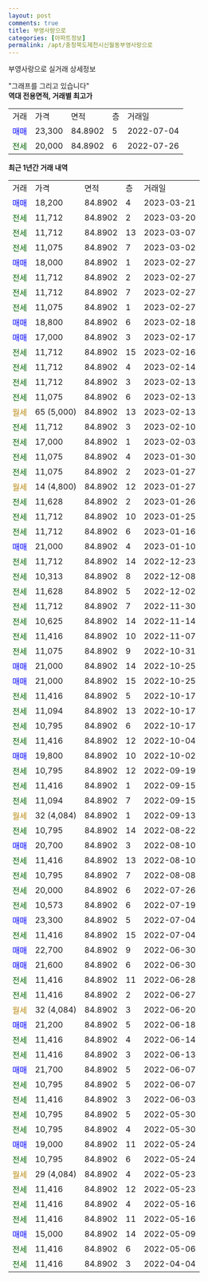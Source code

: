 ```yaml
---
layout: post
comments: true
title: 부영사랑으로
categories: [아파트정보]
permalink: /apt/충청북도제천시신월동부영사랑으로
---
```


부영사랑으로 실거래 상세정보

<script type="text/javascript">
  google.charts.load('current', {'packages':['line', 'corechart']});
  google.charts.setOnLoadCallback(drawChart);

  function drawChart() {
    var data = new google.visualization.DataTable();
    data.addColumn('date', '거래일');
    data.addColumn('number', "매매");
    data.addColumn('number', "전세");
    data.addColumn('number', "전매");

    data.addRows([[new Date(Date.parse("2023-03-21")), 18200, null, null], [new Date(Date.parse("2023-03-20")), null, 11712, null], [new Date(Date.parse("2023-03-07")), null, 11712, null], [new Date(Date.parse("2023-03-02")), null, 11075, null], [new Date(Date.parse("2023-02-27")), 18000, null, null], [new Date(Date.parse("2023-02-27")), null, 11712, null], [new Date(Date.parse("2023-02-27")), null, 11712, null], [new Date(Date.parse("2023-02-27")), null, 11075, null], [new Date(Date.parse("2023-02-18")), 18800, null, null], [new Date(Date.parse("2023-02-17")), 17000, null, null], [new Date(Date.parse("2023-02-16")), null, 11712, null], [new Date(Date.parse("2023-02-14")), null, 11712, null], [new Date(Date.parse("2023-02-13")), null, 11712, null], [new Date(Date.parse("2023-02-13")), null, 11075, null], [new Date(Date.parse("2023-02-13")), null, null, null], [new Date(Date.parse("2023-02-10")), null, 11712, null], [new Date(Date.parse("2023-02-03")), null, 17000, null], [new Date(Date.parse("2023-01-30")), null, 11075, null], [new Date(Date.parse("2023-01-27")), null, 11075, null], [new Date(Date.parse("2023-01-27")), null, null, null], [new Date(Date.parse("2023-01-26")), null, 11628, null], [new Date(Date.parse("2023-01-25")), null, 11712, null], [new Date(Date.parse("2023-01-16")), null, 11712, null], [new Date(Date.parse("2023-01-10")), 21000, null, null], [new Date(Date.parse("2022-12-23")), null, 11712, null], [new Date(Date.parse("2022-12-08")), null, 10313, null], [new Date(Date.parse("2022-12-02")), null, 11628, null], [new Date(Date.parse("2022-11-30")), null, 11712, null], [new Date(Date.parse("2022-11-14")), null, 10625, null], [new Date(Date.parse("2022-11-07")), null, 11416, null], [new Date(Date.parse("2022-10-31")), null, 11075, null], [new Date(Date.parse("2022-10-25")), 21000, null, null], [new Date(Date.parse("2022-10-25")), 21000, null, null], [new Date(Date.parse("2022-10-17")), null, 11416, null], [new Date(Date.parse("2022-10-17")), null, 11094, null], [new Date(Date.parse("2022-10-17")), null, 10795, null], [new Date(Date.parse("2022-10-04")), null, 11416, null], [new Date(Date.parse("2022-10-02")), 19800, null, null], [new Date(Date.parse("2022-09-19")), null, 10795, null], [new Date(Date.parse("2022-09-15")), null, 11416, null], [new Date(Date.parse("2022-09-15")), null, 11094, null], [new Date(Date.parse("2022-09-13")), null, null, null], [new Date(Date.parse("2022-08-22")), null, 10795, null], [new Date(Date.parse("2022-08-10")), 20700, null, null], [new Date(Date.parse("2022-08-10")), null, 11416, null], [new Date(Date.parse("2022-08-08")), null, 10795, null], [new Date(Date.parse("2022-07-26")), null, 20000, null], [new Date(Date.parse("2022-07-19")), null, 10573, null], [new Date(Date.parse("2022-07-04")), 23300, null, null], [new Date(Date.parse("2022-07-04")), null, 11416, null], [new Date(Date.parse("2022-06-30")), 22700, null, null], [new Date(Date.parse("2022-06-30")), 21600, null, null], [new Date(Date.parse("2022-06-28")), null, 11416, null], [new Date(Date.parse("2022-06-27")), null, 11416, null], [new Date(Date.parse("2022-06-20")), null, null, null], [new Date(Date.parse("2022-06-18")), 21200, null, null], [new Date(Date.parse("2022-06-14")), null, 11416, null], [new Date(Date.parse("2022-06-13")), null, 11416, null], [new Date(Date.parse("2022-06-07")), 21700, null, null], [new Date(Date.parse("2022-06-07")), null, 10795, null], [new Date(Date.parse("2022-06-03")), null, 11416, null], [new Date(Date.parse("2022-05-30")), null, 10795, null], [new Date(Date.parse("2022-05-30")), null, 10795, null], [new Date(Date.parse("2022-05-24")), 19000, null, null], [new Date(Date.parse("2022-05-24")), null, 10795, null], [new Date(Date.parse("2022-05-23")), null, null, null], [new Date(Date.parse("2022-05-23")), null, 11416, null], [new Date(Date.parse("2022-05-16")), null, 11416, null], [new Date(Date.parse("2022-05-16")), null, 11416, null], [new Date(Date.parse("2022-05-09")), 15000, null, null], [new Date(Date.parse("2022-05-06")), null, 11416, null], [new Date(Date.parse("2022-04-04")), null, 11416, null]]);

    var options = {
      hAxis: {
        format: 'yyyy/MM/dd'
      },    
      lineWidth: 0,
      pointsVisible: true,    
      title: '최근 1년간 유형별 실거래가 분포',
      legend: { position: 'bottom' }
    };

    var formatter = new google.visualization.NumberFormat({pattern:'###,###'} );
    formatter.format(data, 1);
    formatter.format(data, 2);
    
    setTimeout(function() {
        var chart = new google.visualization.LineChart(document.getElementById('columnchart_material'));
        chart.draw(data, (options));
        document.getElementById('loading').style.display = 'none';
    }, 200);
  }
</script>


<div id="loading" style="z-index:20; display: block; margin-left: 0px">"그래프를 그리고 있습니다"</div>
<div id="columnchart_material" style="width: 95%; margin-left: 0px; display: block"></div>
<!-- contents start -->
<b>역대 전용면적, 거래별 최고가</b>
<table class="sortable">
    <tr>
      <td>거래</td>
      <td>가격</td>
      <td>면적</td>
      <td>층</td>
      <td>거래일</td>
    </tr>
        <tr>
          <td><a style="color: blue">매매</a></td>
          <td>23,300</td>
          <td>84.8902</td>
          <td>5</td>
          <td>2022-07-04</td>
        </tr>        
        <tr>
              <td><a style="color: darkgreen">전세</a></td>
              <td>20,000</td>
              <td>84.8902</td>
              <td>6</td>
              <td>2022-07-26</td>
            </tr>        
    
</table>

<b>최근 1년간 거래 내역</b>

<table class="sortable">
    <tr>
      <td>거래</td>
      <td>가격</td>
      <td>면적</td>
      <td>층</td>
      <td>거래일</td>
    </tr>
    <tr>
      <td><a style="color: blue">매매</a></td>
      <td>18,200</td>
      <td>84.8902</td>
      <td>4</td>
      <td>2023-03-21</td>
    </tr>          <tr>
      <td><a style="color: darkgreen">전세</a></td>
      <td>11,712</td>
      <td>84.8902</td>
      <td>2</td>
      <td>2023-03-20</td>
    </tr>          <tr>
      <td><a style="color: darkgreen">전세</a></td>
      <td>11,712</td>
      <td>84.8902</td>
      <td>13</td>
      <td>2023-03-07</td>
    </tr>          <tr>
      <td><a style="color: darkgreen">전세</a></td>
      <td>11,075</td>
      <td>84.8902</td>
      <td>7</td>
      <td>2023-03-02</td>
    </tr>          <tr>
      <td><a style="color: blue">매매</a></td>
      <td>18,000</td>
      <td>84.8902</td>
      <td>1</td>
      <td>2023-02-27</td>
    </tr>          <tr>
      <td><a style="color: darkgreen">전세</a></td>
      <td>11,712</td>
      <td>84.8902</td>
      <td>2</td>
      <td>2023-02-27</td>
    </tr>          <tr>
      <td><a style="color: darkgreen">전세</a></td>
      <td>11,712</td>
      <td>84.8902</td>
      <td>7</td>
      <td>2023-02-27</td>
    </tr>          <tr>
      <td><a style="color: darkgreen">전세</a></td>
      <td>11,075</td>
      <td>84.8902</td>
      <td>1</td>
      <td>2023-02-27</td>
    </tr>          <tr>
      <td><a style="color: blue">매매</a></td>
      <td>18,800</td>
      <td>84.8902</td>
      <td>6</td>
      <td>2023-02-18</td>
    </tr>          <tr>
      <td><a style="color: blue">매매</a></td>
      <td>17,000</td>
      <td>84.8902</td>
      <td>3</td>
      <td>2023-02-17</td>
    </tr>          <tr>
      <td><a style="color: darkgreen">전세</a></td>
      <td>11,712</td>
      <td>84.8902</td>
      <td>15</td>
      <td>2023-02-16</td>
    </tr>          <tr>
      <td><a style="color: darkgreen">전세</a></td>
      <td>11,712</td>
      <td>84.8902</td>
      <td>4</td>
      <td>2023-02-14</td>
    </tr>          <tr>
      <td><a style="color: darkgreen">전세</a></td>
      <td>11,712</td>
      <td>84.8902</td>
      <td>3</td>
      <td>2023-02-13</td>
    </tr>          <tr>
      <td><a style="color: darkgreen">전세</a></td>
      <td>11,075</td>
      <td>84.8902</td>
      <td>6</td>
      <td>2023-02-13</td>
    </tr>          <tr>
      <td><a style="color: darkgoldenrod">월세</a></td>
      <td>65 (5,000)</td>
      <td>84.8902</td>
      <td>13</td>
      <td>2023-02-13</td>
    </tr>          <tr>
      <td><a style="color: darkgreen">전세</a></td>
      <td>11,712</td>
      <td>84.8902</td>
      <td>3</td>
      <td>2023-02-10</td>
    </tr>          <tr>
      <td><a style="color: darkgreen">전세</a></td>
      <td>17,000</td>
      <td>84.8902</td>
      <td>1</td>
      <td>2023-02-03</td>
    </tr>          <tr>
      <td><a style="color: darkgreen">전세</a></td>
      <td>11,075</td>
      <td>84.8902</td>
      <td>4</td>
      <td>2023-01-30</td>
    </tr>          <tr>
      <td><a style="color: darkgreen">전세</a></td>
      <td>11,075</td>
      <td>84.8902</td>
      <td>2</td>
      <td>2023-01-27</td>
    </tr>          <tr>
      <td><a style="color: darkgoldenrod">월세</a></td>
      <td>14 (4,800)</td>
      <td>84.8902</td>
      <td>12</td>
      <td>2023-01-27</td>
    </tr>          <tr>
      <td><a style="color: darkgreen">전세</a></td>
      <td>11,628</td>
      <td>84.8902</td>
      <td>2</td>
      <td>2023-01-26</td>
    </tr>          <tr>
      <td><a style="color: darkgreen">전세</a></td>
      <td>11,712</td>
      <td>84.8902</td>
      <td>10</td>
      <td>2023-01-25</td>
    </tr>          <tr>
      <td><a style="color: darkgreen">전세</a></td>
      <td>11,712</td>
      <td>84.8902</td>
      <td>6</td>
      <td>2023-01-16</td>
    </tr>          <tr>
      <td><a style="color: blue">매매</a></td>
      <td>21,000</td>
      <td>84.8902</td>
      <td>4</td>
      <td>2023-01-10</td>
    </tr>          <tr>
      <td><a style="color: darkgreen">전세</a></td>
      <td>11,712</td>
      <td>84.8902</td>
      <td>14</td>
      <td>2022-12-23</td>
    </tr>          <tr>
      <td><a style="color: darkgreen">전세</a></td>
      <td>10,313</td>
      <td>84.8902</td>
      <td>8</td>
      <td>2022-12-08</td>
    </tr>          <tr>
      <td><a style="color: darkgreen">전세</a></td>
      <td>11,628</td>
      <td>84.8902</td>
      <td>5</td>
      <td>2022-12-02</td>
    </tr>          <tr>
      <td><a style="color: darkgreen">전세</a></td>
      <td>11,712</td>
      <td>84.8902</td>
      <td>7</td>
      <td>2022-11-30</td>
    </tr>          <tr>
      <td><a style="color: darkgreen">전세</a></td>
      <td>10,625</td>
      <td>84.8902</td>
      <td>14</td>
      <td>2022-11-14</td>
    </tr>          <tr>
      <td><a style="color: darkgreen">전세</a></td>
      <td>11,416</td>
      <td>84.8902</td>
      <td>10</td>
      <td>2022-11-07</td>
    </tr>          <tr>
      <td><a style="color: darkgreen">전세</a></td>
      <td>11,075</td>
      <td>84.8902</td>
      <td>9</td>
      <td>2022-10-31</td>
    </tr>          <tr>
      <td><a style="color: blue">매매</a></td>
      <td>21,000</td>
      <td>84.8902</td>
      <td>14</td>
      <td>2022-10-25</td>
    </tr>          <tr>
      <td><a style="color: blue">매매</a></td>
      <td>21,000</td>
      <td>84.8902</td>
      <td>15</td>
      <td>2022-10-25</td>
    </tr>          <tr>
      <td><a style="color: darkgreen">전세</a></td>
      <td>11,416</td>
      <td>84.8902</td>
      <td>5</td>
      <td>2022-10-17</td>
    </tr>          <tr>
      <td><a style="color: darkgreen">전세</a></td>
      <td>11,094</td>
      <td>84.8902</td>
      <td>13</td>
      <td>2022-10-17</td>
    </tr>          <tr>
      <td><a style="color: darkgreen">전세</a></td>
      <td>10,795</td>
      <td>84.8902</td>
      <td>6</td>
      <td>2022-10-17</td>
    </tr>          <tr>
      <td><a style="color: darkgreen">전세</a></td>
      <td>11,416</td>
      <td>84.8902</td>
      <td>12</td>
      <td>2022-10-04</td>
    </tr>          <tr>
      <td><a style="color: blue">매매</a></td>
      <td>19,800</td>
      <td>84.8902</td>
      <td>10</td>
      <td>2022-10-02</td>
    </tr>          <tr>
      <td><a style="color: darkgreen">전세</a></td>
      <td>10,795</td>
      <td>84.8902</td>
      <td>12</td>
      <td>2022-09-19</td>
    </tr>          <tr>
      <td><a style="color: darkgreen">전세</a></td>
      <td>11,416</td>
      <td>84.8902</td>
      <td>1</td>
      <td>2022-09-15</td>
    </tr>          <tr>
      <td><a style="color: darkgreen">전세</a></td>
      <td>11,094</td>
      <td>84.8902</td>
      <td>7</td>
      <td>2022-09-15</td>
    </tr>          <tr>
      <td><a style="color: darkgoldenrod">월세</a></td>
      <td>32 (4,084)</td>
      <td>84.8902</td>
      <td>1</td>
      <td>2022-09-13</td>
    </tr>          <tr>
      <td><a style="color: darkgreen">전세</a></td>
      <td>10,795</td>
      <td>84.8902</td>
      <td>14</td>
      <td>2022-08-22</td>
    </tr>          <tr>
      <td><a style="color: blue">매매</a></td>
      <td>20,700</td>
      <td>84.8902</td>
      <td>3</td>
      <td>2022-08-10</td>
    </tr>          <tr>
      <td><a style="color: darkgreen">전세</a></td>
      <td>11,416</td>
      <td>84.8902</td>
      <td>13</td>
      <td>2022-08-10</td>
    </tr>          <tr>
      <td><a style="color: darkgreen">전세</a></td>
      <td>10,795</td>
      <td>84.8902</td>
      <td>7</td>
      <td>2022-08-08</td>
    </tr>          <tr>
      <td><a style="color: darkgreen">전세</a></td>
      <td>20,000</td>
      <td>84.8902</td>
      <td>6</td>
      <td>2022-07-26</td>
    </tr>          <tr>
      <td><a style="color: darkgreen">전세</a></td>
      <td>10,573</td>
      <td>84.8902</td>
      <td>6</td>
      <td>2022-07-19</td>
    </tr>          <tr>
      <td><a style="color: blue">매매</a></td>
      <td>23,300</td>
      <td>84.8902</td>
      <td>5</td>
      <td>2022-07-04</td>
    </tr>          <tr>
      <td><a style="color: darkgreen">전세</a></td>
      <td>11,416</td>
      <td>84.8902</td>
      <td>15</td>
      <td>2022-07-04</td>
    </tr>          <tr>
      <td><a style="color: blue">매매</a></td>
      <td>22,700</td>
      <td>84.8902</td>
      <td>9</td>
      <td>2022-06-30</td>
    </tr>          <tr>
      <td><a style="color: blue">매매</a></td>
      <td>21,600</td>
      <td>84.8902</td>
      <td>6</td>
      <td>2022-06-30</td>
    </tr>          <tr>
      <td><a style="color: darkgreen">전세</a></td>
      <td>11,416</td>
      <td>84.8902</td>
      <td>11</td>
      <td>2022-06-28</td>
    </tr>          <tr>
      <td><a style="color: darkgreen">전세</a></td>
      <td>11,416</td>
      <td>84.8902</td>
      <td>2</td>
      <td>2022-06-27</td>
    </tr>          <tr>
      <td><a style="color: darkgoldenrod">월세</a></td>
      <td>32 (4,084)</td>
      <td>84.8902</td>
      <td>3</td>
      <td>2022-06-20</td>
    </tr>          <tr>
      <td><a style="color: blue">매매</a></td>
      <td>21,200</td>
      <td>84.8902</td>
      <td>5</td>
      <td>2022-06-18</td>
    </tr>          <tr>
      <td><a style="color: darkgreen">전세</a></td>
      <td>11,416</td>
      <td>84.8902</td>
      <td>4</td>
      <td>2022-06-14</td>
    </tr>          <tr>
      <td><a style="color: darkgreen">전세</a></td>
      <td>11,416</td>
      <td>84.8902</td>
      <td>3</td>
      <td>2022-06-13</td>
    </tr>          <tr>
      <td><a style="color: blue">매매</a></td>
      <td>21,700</td>
      <td>84.8902</td>
      <td>5</td>
      <td>2022-06-07</td>
    </tr>          <tr>
      <td><a style="color: darkgreen">전세</a></td>
      <td>10,795</td>
      <td>84.8902</td>
      <td>5</td>
      <td>2022-06-07</td>
    </tr>          <tr>
      <td><a style="color: darkgreen">전세</a></td>
      <td>11,416</td>
      <td>84.8902</td>
      <td>3</td>
      <td>2022-06-03</td>
    </tr>          <tr>
      <td><a style="color: darkgreen">전세</a></td>
      <td>10,795</td>
      <td>84.8902</td>
      <td>5</td>
      <td>2022-05-30</td>
    </tr>          <tr>
      <td><a style="color: darkgreen">전세</a></td>
      <td>10,795</td>
      <td>84.8902</td>
      <td>4</td>
      <td>2022-05-30</td>
    </tr>          <tr>
      <td><a style="color: blue">매매</a></td>
      <td>19,000</td>
      <td>84.8902</td>
      <td>11</td>
      <td>2022-05-24</td>
    </tr>          <tr>
      <td><a style="color: darkgreen">전세</a></td>
      <td>10,795</td>
      <td>84.8902</td>
      <td>6</td>
      <td>2022-05-24</td>
    </tr>          <tr>
      <td><a style="color: darkgoldenrod">월세</a></td>
      <td>29 (4,084)</td>
      <td>84.8902</td>
      <td>4</td>
      <td>2022-05-23</td>
    </tr>          <tr>
      <td><a style="color: darkgreen">전세</a></td>
      <td>11,416</td>
      <td>84.8902</td>
      <td>12</td>
      <td>2022-05-23</td>
    </tr>          <tr>
      <td><a style="color: darkgreen">전세</a></td>
      <td>11,416</td>
      <td>84.8902</td>
      <td>4</td>
      <td>2022-05-16</td>
    </tr>          <tr>
      <td><a style="color: darkgreen">전세</a></td>
      <td>11,416</td>
      <td>84.8902</td>
      <td>11</td>
      <td>2022-05-16</td>
    </tr>          <tr>
      <td><a style="color: blue">매매</a></td>
      <td>15,000</td>
      <td>84.8902</td>
      <td>14</td>
      <td>2022-05-09</td>
    </tr>          <tr>
      <td><a style="color: darkgreen">전세</a></td>
      <td>11,416</td>
      <td>84.8902</td>
      <td>6</td>
      <td>2022-05-06</td>
    </tr>          <tr>
      <td><a style="color: darkgreen">전세</a></td>
      <td>11,416</td>
      <td>84.8902</td>
      <td>3</td>
      <td>2022-04-04</td>
    </tr>      </table>
<!-- contents end -->    

